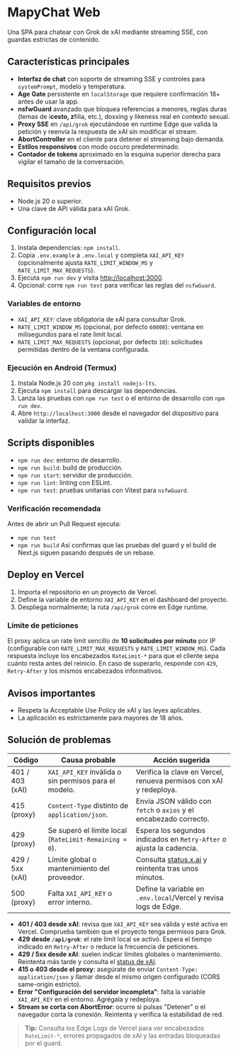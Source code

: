 # MapyChat Web

Una SPA para chatear con Grok de xAI mediante streaming SSE, con guardas estrictas de contenido.

## Características principales
- **Interfaz de chat** con soporte de streaming SSE y controles para `systemPrompt`, modelo y temperatura.
- **Age Gate** persistente en `localStorage` que requiere confirmación 18+ antes de usar la app.
- **nsfwGuard** avanzado que bloquea referencias a menores, reglas duras (temas de i**cesto, z**filia, etc.), doxxing y likeness real en contexto sexual.
- **Proxy SSE** en `/api/grok` ejecutándose en runtime Edge que valida la petición y reenvía la respuesta de xAI sin modificar el stream.
- **AbortController** en el cliente para detener el streaming bajo demanda.
- **Estilos responsivos** con modo oscuro predeterminado.
- **Contador de tokens** aproximado en la esquina superior derecha para vigilar el tamaño de la conversación.

## Requisitos previos
- Node.js 20 o superior.
- Una clave de API válida para xAI Grok.

## Configuración local
1. Instala dependencias: `npm install`.
2. Copia `.env.example` a `.env.local` y completa `XAI_API_KEY` (opcionalmente ajusta `RATE_LIMIT_WINDOW_MS` y `RATE_LIMIT_MAX_REQUESTS`).
3. Ejecuta `npm run dev` y visita [http://localhost:3000](http://localhost:3000).
4. Opcional: corre `npm run test` para verificar las reglas del `nsfwGuard`.

### Variables de entorno
- `XAI_API_KEY`: clave obligatoria de xAI para consultar Grok.
- `RATE_LIMIT_WINDOW_MS` (opcional, por defecto `60000`): ventana en milisegundos para el rate limit local.
- `RATE_LIMIT_MAX_REQUESTS` (opcional, por defecto `10`): solicitudes permitidas dentro de la ventana configurada.

### Ejecución en Android (Termux)
1. Instala Node.js 20 con `pkg install nodejs-lts`.
2. Ejecuta `npm install` para descargar las dependencias.
3. Lanza las pruebas con `npm run test` o el entorno de desarrollo con `npm run dev`.
4. Abre `http://localhost:3000` desde el navegador del dispositivo para validar la interfaz.

## Scripts disponibles
- `npm run dev`: entorno de desarrollo.
- `npm run build`: build de producción.
- `npm run start`: servidor de producción.
- `npm run lint`: linting con ESLint.
- `npm run test`: pruebas unitarias con Vitest para `nsfwGuard`.

### Verificación recomendada
Antes de abrir un Pull Request ejecuta:
- `npm run test`
- `npm run build`
Así confirmas que las pruebas del guard y el build de Next.js siguen pasando después de un rebase.

## Deploy en Vercel
1. Importa el repositorio en un proyecto de Vercel.
2. Define la variable de entorno `XAI_API_KEY` en el dashboard del proyecto.
3. Despliega normalmente; la ruta `/api/grok` corre en Edge runtime.

### Límite de peticiones
El proxy aplica un rate limit sencillo de **10 solicitudes por minuto** por IP (configurable con `RATE_LIMIT_MAX_REQUESTS` y `RATE_LIMIT_WINDOW_MS`). Cada respuesta incluye los encabezados `RateLimit-*` para que el cliente sepa cuánto resta antes del reinicio. En caso de superarlo, responde con `429`, `Retry-After` y los mismos encabezados informativos.

## Avisos importantes
- Respeta la Acceptable Use Policy de xAI y las leyes aplicables.
- La aplicación es estrictamente para mayores de 18 años.

## Solución de problemas

| Código | Causa probable | Acción sugerida |
| --- | --- | --- |
| 401 / 403 (xAI) | `XAI_API_KEY` inválida o sin permisos para el modelo. | Verifica la clave en Vercel, renueva permisos con xAI y redeploya. |
| 415 (proxy) | `Content-Type` distinto de `application/json`. | Envía JSON válido con `fetch` o `axios` y el encabezado correcto. |
| 429 (proxy) | Se superó el límite local (`RateLimit-Remaining = 0`). | Espera los segundos indicados en `Retry-After` o ajusta la cadencia. |
| 429 / 5xx (xAI) | Límite global o mantenimiento del proveedor. | Consulta [status.x.ai](https://status.x.ai/) y reintenta tras unos minutos. |
| 500 (proxy) | Falta `XAI_API_KEY` o error interno. | Define la variable en `.env.local`/Vercel y revisa logs de Edge. |

- **401 / 403 desde xAI**: revisa que `XAI_API_KEY` sea válida y esté activa en Vercel. Comprueba también que el proyecto tenga permisos para Grok.
- **429 desde `/api/grok`**: el rate limit local se activó. Espera el tiempo indicado en `Retry-After` o reduce la frecuencia de peticiones.
- **429 / 5xx desde xAI**: suelen indicar límites globales o mantenimiento. Reintenta más tarde y consulta el [status de xAI](https://status.x.ai/).
- **415 o 403 desde el proxy**: asegúrate de enviar `Content-Type: application/json` y llamar desde el mismo origen configurado (CORS same-origin estricto).
- **Error "Configuración del servidor incompleta"**: falta la variable `XAI_API_KEY` en el entorno. Agrégala y redeploya.
- **Stream se corta con AbortError**: ocurre si pulsas "Detener" o el navegador corta la conexión. Reintenta y verifica la estabilidad de red.

> **Tip:** Consulta los Edge Logs de Vercel para ver encabezados `RateLimit-*`, errores propagados de xAI y las entradas bloqueadas por el guard.
